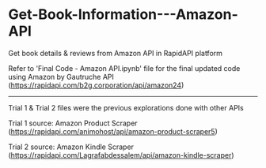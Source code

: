 # Get-Book-Information---Amazon-API
Get book details &amp; reviews from Amazon API in RapidAPI platform

Refer to 'Final Code - Amazon API.ipynb' file for the final updated code using Amazon by Gautruche API (https://rapidapi.com/b2g.corporation/api/amazon24)

------------------------------------------------------------------------------------------------------------------------------------------------------------
Trial 1 & Trial 2 files were the previous explorations done with other APIs

Trial 1 source: Amazon Product Scraper (https://rapidapi.com/animohost/api/amazon-product-scraper5)

Trial 2 source: Amazon Kindle Scraper (https://rapidapi.com/Lagrafabdessalem/api/amazon-kindle-scraper)
